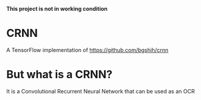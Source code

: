 **This project is not in working condition**

# CRNN

A TensorFlow implementation of https://github.com/bgshih/crnn

# But what is a CRNN?

It is a Convolutional Recurrent Neural Network that can be used as an OCR